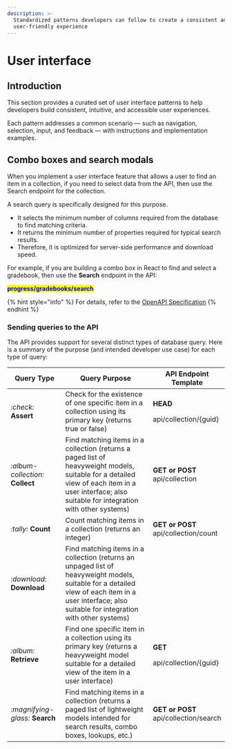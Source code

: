 ```yaml
---
description: >-
  Standardized patterns developers can follow to create a consistent and
  user-friendly experience
---
```


# User interface

## Introduction

This section provides a curated set of user interface patterns to help developers build consistent, intuitive, and accessible user experiences.&#x20;

Each pattern addresses a common scenario — such as navigation, selection, input, and feedback — with instructions and implementation examples.&#x20;

## Combo boxes and search modals

When you implement a user interface feature that allows a user to find an item in a collection, if you need to select data from the API, then use the Search endpoint for the collection.

A search query is specifically designed for this purpose.&#x20;

* It selects the minimum number of columns required from the database to find matching criteria.
* It returns the minimum number of properties required for typical search results.&#x20;
* Therefore, it is optimized for server-side performance and download speed.

For example, if you are building a combo box in React to find and select a gradebook, then use the **Search** endpoint in the API:

<mark style="color:blue;">**progress/gradebooks/search**</mark>

{% hint style="info" %}
For details, refer to the [OpenAPI Specification](https://app.gitbook.com/s/yCodYcY9Svgs5pGsCpXh/api-v2/endpoints/api-reference "mention")
{% endhint %}

### Sending queries to the API

The API provides support for several distinct types of database query. Here is a summary of the purpose (and intended developer use case) for each type of query:

<table><thead><tr><th width="135">Query Type</th><th width="398">Query Purpose</th><th>API Endpoint Template</th></tr></thead><tbody><tr><td><i class="fa-check">:check:</i> <strong>Assert</strong></td><td>Check for the existence of one specific item in a collection using its primary key (returns true or false)</td><td><p><strong>HEAD</strong></p><p>api/collection/{guid}</p></td></tr><tr><td><i class="fa-album-collection">:album-collection:</i> <strong>Collect</strong></td><td>Find matching items in a collection (returns a paged list of heavyweight models, suitable for a detailed view of each item in a user interface; also suitable for integration with other systems)</td><td><strong>GET or POST</strong><br>api/collection</td></tr><tr><td><i class="fa-tally">:tally:</i> <strong>Count</strong></td><td>Count matching items in a collection (returns an integer)</td><td><strong>GET or POST</strong><br>api/collection/count</td></tr><tr><td><i class="fa-download">:download:</i> <strong>Download</strong></td><td>Find matching items in a collection (returns an unpaged list of heavyweight models, suitable for a detailed view of each item in a user interface; also suitable for integration with other systems)</td><td></td></tr><tr><td><i class="fa-album">:album:</i> <strong>Retrieve</strong></td><td>Find one specific item in a collection using its primary key (returns a heavyweight model suitable for a detailed view of the item in a user interface)</td><td><p><strong>GET</strong></p><p>api/collection/{guid}</p></td></tr><tr><td><i class="fa-magnifying-glass">:magnifying-glass:</i> <strong>Search</strong></td><td>Find matching items in a collection (returns a paged list of lightweight models intended for search results, combo boxes, lookups, etc.)</td><td><strong>GET or POST</strong><br>api/collection/search</td></tr></tbody></table>

